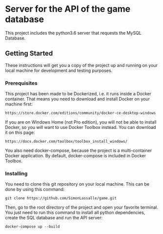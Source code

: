 # Server for the API of the game database

This project includes the python3.6 server that requests the MySQL Database.

## Getting Started

These instructions will get you a copy of the project up and running on your local machine for development and testing purposes.

### Prerequisites

This project has been made to be Dockerized, i.e. it runs inside a Docker container. That means you need to download and install Docker on your machine first:

```
https://store.docker.com/editions/community/docker-ce-desktop-windows
```

If you are on Windows Home (not Pro edition), you will not be able to install Docker, so you will want to use Docker Toolbox instead. You can download it on this page:

```
https://docs.docker.com/toolbox/toolbox_install_windows/
```

You also need docker-compose, because the project is a multi-container Docker application. By default, docker-compose is included in Docker Toolbox.

### Installing

You need to clone this git repository on your local machine. This can be done by using this command:

```
git clone https://github.com/SimonLassalle/game.git
```

Then, go to the root directory of the project and open your favorite terminal. You just need to run this command to install all python dependencies, create the SQL database and run the API server:

```
docker-compose up --build
```
